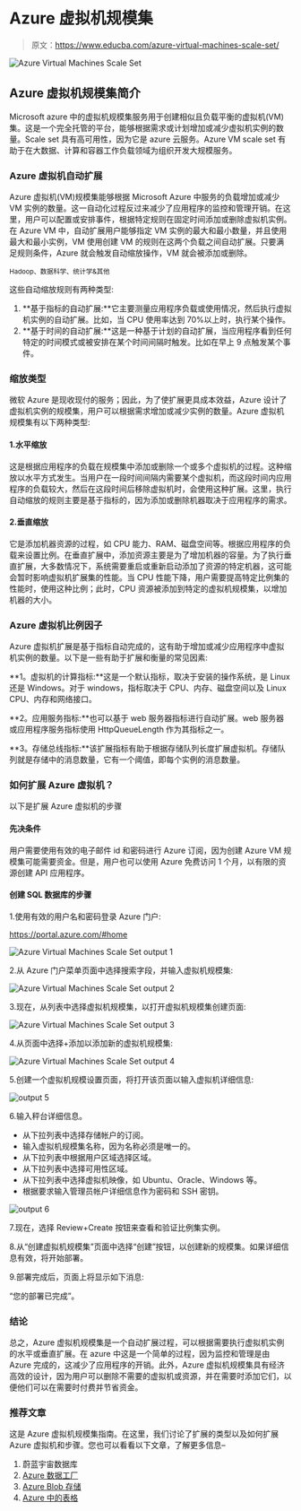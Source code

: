 # Azure 虚拟机规模集

> 原文：<https://www.educba.com/azure-virtual-machines-scale-set/>

![Azure Virtual Machines Scale Set](img/95c4cfcb3cb62886bb21afbfc31e921e.png)



## Azure 虚拟机规模集简介

Microsoft azure 中的虚拟机规模集服务用于创建相似且负载平衡的虚拟机(VM)集。这是一个完全托管的平台，能够根据需求或计划增加或减少虚拟机实例的数量。Scale set 具有高可用性，因为它是 azure 云服务。Azure VM scale set 有助于在大数据、计算和容器工作负载领域为组织开发大规模服务。

### Azure 虚拟机自动扩展

Azure 虚拟机(VM)规模集能够根据 Microsoft Azure 中服务的负载增加或减少 VM 实例的数量。这一自动化过程反过来减少了应用程序的监控和管理开销。在这里，用户可以配置或安排事件，根据特定规则在固定时间添加或删除虚拟机实例。在 Azure VM 中，自动扩展用户能够指定 VM 实例的最大和最小数量，并且使用最大和最小实例，VM 使用创建 VM 的规则在这两个负载之间自动扩展。只要满足规则条件，Azure 就会触发自动缩放操作，VM 就会被添加或删除。

<small>Hadoop、数据科学、统计学&其他</small>

这些自动缩放规则有两种类型:

1.  **基于指标的自动扩展:**它主要测量应用程序负载或使用情况，然后执行虚拟机实例的自动扩展。比如，当 CPU 使用率达到 70%以上时，执行某个操作。
2.  **基于时间的自动扩展:**这是一种基于计划的自动扩展，当应用程序看到任何特定的时间模式或被安排在某个时间间隔时触发。比如在早上 9 点触发某个事件。

### 缩放类型

微软 Azure 是现收现付的服务；因此，为了使扩展更具成本效益，Azure 设计了虚拟机实例的规模集，用户可以根据需求增加或减少实例的数量。Azure 虚拟机规模集有以下两种类型:

#### 1.水平缩放

这是根据应用程序的负载在规模集中添加或删除一个或多个虚拟机的过程。这种缩放以水平方式发生。当用户在一段时间间隔内需要某个虚拟机，而这段时间内应用程序的负载较大，然后在这段时间后移除虚拟机时，会使用这种扩展。这里，执行自动缩放的规则主要是基于指标的，因为添加或删除机器取决于应用程序的需求。

#### 2.垂直缩放

它是添加机器资源的过程，如 CPU 能力、RAM、磁盘空间等。根据应用程序的负载来设置比例。在垂直扩展中，添加资源主要是为了增加机器的容量。为了执行垂直扩展，大多数情况下，系统需要重启或重新启动添加了资源的特定机器，这可能会暂时影响虚拟机扩展集的性能。当 CPU 性能下降，用户需要提高特定比例集的性能时，使用这种比例；此时，CPU 资源被添加到特定的虚拟机规模集，以增加机器的大小。

### Azure 虚拟机比例因子

Azure 虚拟机扩展是基于指标自动完成的，这有助于增加或减少应用程序中虚拟机实例的数量。以下是一些有助于扩展和衡量的常见因素:

**1。虚拟机的计算指标:**这是一个默认指标，取决于安装的操作系统，是 Linux 还是 Windows。对于 windows，指标取决于 CPU、内存、磁盘空间以及 Linux CPU、内存和网络接口。

**2。应用服务指标:**也可以基于 web 服务器指标进行自动扩展。web 服务器或应用程序服务指标使用 HttpQueueLength 作为其指标之一。

**3。存储总线指标:**该扩展指标有助于根据存储队列长度扩展虚拟机。存储队列就是存储中的消息数量，它有一个阈值，即每个实例的消息数量。

### 如何扩展 Azure 虚拟机？

以下是扩展 Azure 虚拟机的步骤

#### 先决条件

用户需要使用有效的电子邮件 id 和密码进行 Azure 订阅，因为创建 Azure VM 规模集可能需要资金。但是，用户也可以使用 Azure 免费访问 1 个月，以有限的资源创建 API 应用程序。

#### 创建 SQL 数据库的步骤

1.使用有效的用户名和密码登录 Azure 门户:

https://portal.azure.com/#home

![Azure Virtual Machines Scale Set output 1](img/4dc4ba591678fc7fedb7e4f905528c01.png)



2.从 Azure 门户菜单页面中选择搜索字段，并输入虚拟机规模集:

![Azure Virtual Machines Scale Set output 2](img/624ded93956fd80a096314a53f806140.png)



3.现在，从列表中选择虚拟机规模集，以打开虚拟机规模集创建页面:

![Azure Virtual Machines Scale Set output 3](img/b303f8cae7f82406179f74329585a60e.png)



4.从页面中选择+添加以添加新的虚拟机规模集:

![Azure Virtual Machines Scale Set output 4](img/e8528b3d6bb553f7ebd9d876b6a8c1d8.png)



5.创建一个虚拟机规模设置页面，将打开该页面以输入虚拟机详细信息:

![output 5](img/f825eb0ce237634339240431adf87a3f.png)



6.输入秤台详细信息。

*   从下拉列表中选择存储帐户的订阅。
*   输入虚拟机规模集名称，因为名称必须是唯一的。
*   从下拉列表中根据用户区域选择区域。
*   从下拉列表中选择可用性区域。
*   从下拉列表中选择虚拟机映像，如 Ubuntu、Oracle、Windows 等。
*   根据要求输入管理员帐户详细信息作为密码和 SSH 密钥。

![output 6](img/10cf590434e7f6b37dae2df1388dba15.png)



7.现在，选择 Review+Create 按钮来查看和验证比例集实例。

8.从“创建虚拟机规模集”页面中选择“创建”按钮，以创建新的规模集。如果详细信息有效，将开始部署。

9.部署完成后，页面上将显示如下消息:

“您的部署已完成”。

### 结论

总之，Azure 虚拟机规模集是一个自动扩展过程，可以根据需要执行虚拟机实例的水平或垂直扩展。在 azure 中这是一个简单的过程，因为监控和管理是由 Azure 完成的，这减少了应用程序的开销。此外，Azure 虚拟机规模集具有经济高效的设计，因为用户可以删除不需要的虚拟机或资源，并在需要时添加它们，以便他们可以在需要时付费并节省资金。

### 推荐文章

这是 Azure 虚拟机规模集指南。在这里，我们讨论了扩展的类型以及如何扩展 Azure 虚拟机和步骤。您也可以看看以下文章，了解更多信息–

1.  蔚蓝宇宙数据库
2.  [Azure 数据工厂](https://www.educba.com/azure-data-factory/)
3.  [Azure Blob 存储](https://www.educba.com/azure-blob-storage/)
4.  [Azure 中的表格](https://www.educba.com/tables-in-azure/)





